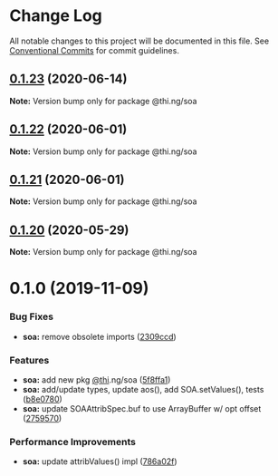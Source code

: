 # Change Log

All notable changes to this project will be documented in this file.
See [Conventional Commits](https://conventionalcommits.org) for commit guidelines.

## [0.1.23](https://github.com/thi-ng/umbrella/compare/@thi.ng/soa@0.1.22...@thi.ng/soa@0.1.23) (2020-06-14)

**Note:** Version bump only for package @thi.ng/soa





## [0.1.22](https://github.com/thi-ng/umbrella/compare/@thi.ng/soa@0.1.21...@thi.ng/soa@0.1.22) (2020-06-01)

**Note:** Version bump only for package @thi.ng/soa





## [0.1.21](https://github.com/thi-ng/umbrella/compare/@thi.ng/soa@0.1.20...@thi.ng/soa@0.1.21) (2020-06-01)

**Note:** Version bump only for package @thi.ng/soa





## [0.1.20](https://github.com/thi-ng/umbrella/compare/@thi.ng/soa@0.1.19...@thi.ng/soa@0.1.20) (2020-05-29)

**Note:** Version bump only for package @thi.ng/soa





# 0.1.0 (2019-11-09)

### Bug Fixes

* **soa:** remove obsolete imports ([2309ccd](https://github.com/thi-ng/umbrella/commit/2309ccd6e581b6f385f4a2720fd2ad5cfb8a0d79))

### Features

* **soa:** add new pkg [@thi](https://github.com/thi).ng/soa ([5f8ffa1](https://github.com/thi-ng/umbrella/commit/5f8ffa175fabc4518f6b931c8c57473ea8ab1a74))
* **soa:** add/update types, update aos(), add SOA.setValues(), tests ([b8e0780](https://github.com/thi-ng/umbrella/commit/b8e07806427041a7ef3413ca47357e3360f6a4c8))
* **soa:** update SOAAttribSpec.buf to use ArrayBuffer w/ opt offset ([2759570](https://github.com/thi-ng/umbrella/commit/27595700ce0df21258dad58e18abf98b8ddb7c30))

### Performance Improvements

* **soa:** update attribValues() impl ([786a02f](https://github.com/thi-ng/umbrella/commit/786a02f66fd0f50e678f3eb048964fadf293db3f))
